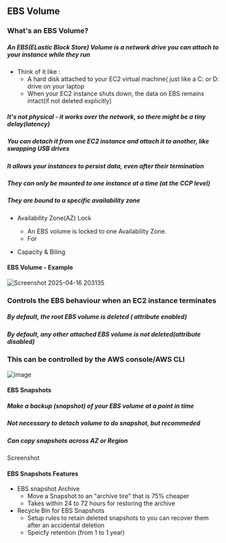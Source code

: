## EBS Volume

### What's an EBS Volume?

##### An EBS(ELastic Block Store) Volume is a network drive you can attach to your instance while they run
* Think of it like :
	* A hard disk attached to your EC2 virtual machine( just like a C: or D: drive on your laptop
	* When your EC2 instance shuts down, the data on EBS remains intact(if not deleted explicitly)
##### It's not physical - it works over the network, so there might be a tiny delay(latency)
##### You can detach it from one EC2 instance and attach it to another, like swapping USB drives
##### It allows your instances to persist data, even after their termination 
##### They can only be mounted to one instance at a time (at the CCP level)
##### They are bound to a specific availability zone

* Availability Zone(AZ) Lock 
	* An EBS volume is locked to one Availability Zone.
	* For


* Capacity & Biling


#### EBS Volume - Example

![Screenshot 2025-04-16 203135](https://github.com/user-attachments/assets/596121ee-e609-4d45-94c4-02f4ee0416af)


### Controls the EBS behaviour when an EC2 instance terminates
##### By default, the root EBS volume is deleted ( attribute enabled)
##### By default, any other attached EBS volume is not deleted(attribute disabled)
### This can be controlled by the AWS console/AWS CLI

![image](https://github.com/user-attachments/assets/1a21ad03-09cd-4e0f-8c6d-086aaf7897ab)





#### EBS Snapshots
##### Make a backup (snapshot) of your EBS volume at a point in time
##### Not necessary to detach volume to do snapshot, but recommeded 
##### Can copy snapshots across AZ or Region

Screenshot

#### EBS Snapshots Features
* EBS snapshot Archive
	* Move a Snapshot to an "archive tire" that is 75% cheaper
	* Takes within 24 to 72 hours for restoring the archive
* Recycle Bin for EBS Snapshots
	* Setup rules to retain deleted snapshots to you can recover them after an accidental deletion
	* Speicfy retention (from 1 to 1 year)


